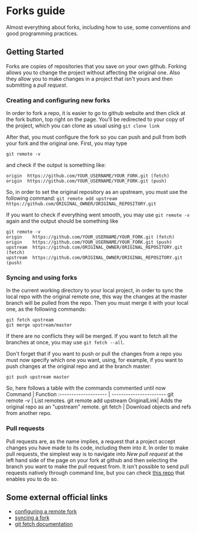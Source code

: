 # Forks guide
Almost everything about forks, including how to use, some conventions and good programming practices.
 
## Getting Started

Forks are copies of repositories that you save on your own github. Forking allows you to change the project without affecting the original one.
Also they allow you to make changes in a project that isn't yours and then submitting a *pull request*.

### Creating and configuring new forks
In order to fork a repo, it is easier to go to github website and then click at the fork button, top right on the page.
You'll be redirected to your copy of the project, which you can clone as usual using ``git clone link``

After that, you must configure the fork so you can push and pull from both your fork and the original one.
First, you may type
```
git remote -v
```
and check if the output is something like:
```
origin  https://github.com/YOUR_USERNAME/YOUR_FORK.git (fetch)
origin  https://github.com/YOUR_USERNAME/YOUR_FORK.git (push)
``` 
So, in order to set the original repository as an upstream, you must use the following command:
```git remote add upstream https://github.com/ORIGINAL_OWNER/ORIGINAL_REPOSITORY.git```

If you want to check if everything went smooth, you may use ``git remote -v`` again and the output should be something like
```
git remote -v
origin    https://github.com/YOUR_USERNAME/YOUR_FORK.git (fetch)
origin    https://github.com/YOUR_USERNAME/YOUR_FORK.git (push)
upstream  https://github.com/ORIGINAL_OWNER/ORIGINAL_REPOSITORY.git (fetch)
upstream  https://github.com/ORIGINAL_OWNER/ORIGINAL_REPOSITORY.git (push)
```


### Syncing and using forks
In the current working directory to your local project, in order to sync the local repo with the original remote one, this way the changes at the master branch will be pulled from the repo.
Then you must merge it with your local one, as the following commands:
```
git fetch upstream
git merge upstream/master
```
If there are no conflicts they will be merged.
If you want to fetch all the branches at once, you may use ``git fetch --all``.

Don't forget that if you want to push or pull the changes from a repo you must now specify which one you want, using, for example, if you want to push changes at the original repo and at the branch master:
```
git push upstream master
```

So, here follows a table with the commands commented until now
Command | Function
:-------------------- | -----------------------
git remote -v     | List remotes.
git remote add upstream OriginalLink| Adds the original repo as an "upstream" remote.
git fetch | Download objects and refs from another repo.

### Pull requests
Pull requests are, as the name implies, a request that a project accept changes you have made to its code, including them into it.
In order to make pull requests, the simplest way is to navigate into *New pull request* at the left hand side of the page on your fork at github and then selecting the branch you want to make the pull request from.
It isn't possible to send pull requests natively through command line, but you can check [this repo](https://github.com/jd/git-pull-request) that enables you to do so.

## Some external official links
- [configuring a remote fork](https://help.github.com/articles/configuring-a-remote-for-a-fork/)
- [syncing a fork](https://help.github.com/articles/syncing-a-fork/#platform-linux)
- [git fetch documentation](https://git-scm.com/docs/git-fetch)

